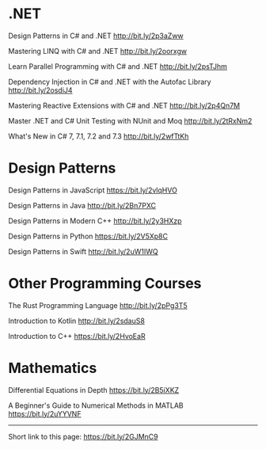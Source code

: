 # .NET

Design Patterns in C# and .NET
http://bit.ly/2p3aZww

Mastering LINQ with C# and .NET
http://bit.ly/2oorxgw

Learn Parallel Programming with C# and .NET
http://bit.ly/2psTJhm 

Dependency Injection in C# and .NET with the Autofac Library
http://bit.ly/2osdiJ4

Mastering Reactive Extensions with C# and .NET
http://bit.ly/2p4Qn7M 

Master .NET and C# Unit Testing with NUnit and Moq
http://bit.ly/2tRxNm2 

What's New in C# 7, 7.1, 7.2 and 7.3
http://bit.ly/2wfTtKh

# Design Patterns

Design Patterns in JavaScript
https://bit.ly/2vlqHVO

Design Patterns in Java
http://bit.ly/2Bn7PXC 

Design Patterns in Modern C++
http://bit.ly/2y3HXzp

Design Patterns in Python
https://bit.ly/2V5Xp8C

Design Patterns in Swift
http://bit.ly/2uW1IWQ

# Other Programming Courses

The Rust Programming Language
http://bit.ly/2pPg3T5

Introduction to Kotlin
http://bit.ly/2sdauS8

Introduction to C++
https://bit.ly/2HvoEaR

# Mathematics

Differential Equations in Depth
https://bit.ly/2B5iXKZ

A Beginner's Guide to Numerical Methods in MATLAB
https://bit.ly/2uYYVNF

---

Short link to this page: https://bit.ly/2GJMnC9
          
